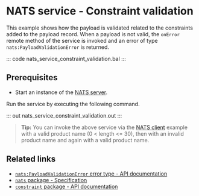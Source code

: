 # NATS service - Constraint validation

This example shows how the payload is validated related to the constraints added to the payload record. When a payload is not valid, the `onError` remote method of the service is invoked and an error of type `nats:PayloadValidationError` is returned. 

::: code nats_service_constraint_validation.bal :::

## Prerequisites
- Start an instance of the [NATS server](https://docs.nats.io/nats-concepts/what-is-nats/walkthrough_setup).

Run the service by executing the following command.

::: out nats_service_constraint_validation.out :::

>**Tip:** You can invoke the above service via the [NATS client](/learn/by-example/nats-basic-pub/) example with a valid product name (0 < length <= 30), then with an invalid product name and again with a valid product name.

## Related links
- [`nats:PayloadValidationError` error type - API documentation](https://lib.ballerina.io/ballerinax/nats/latest/errors#PayloadValidationError)
- [`nats` package - Specification](https://github.com/ballerina-platform/module-ballerinax-nats/blob/master/docs/spec/spec.md)
- [`constraint` package - API documentation](https://lib.ballerina.io/ballerina/constraint/latest)
